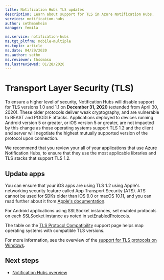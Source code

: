 ```yaml
---
title: Notification Hubs TLS updates
description: Learn about support for TLS in Azure Notification Hubs.
services: notification-hubs
author: sethmanheim
manager: femila

ms.service: notification-hubs
ms.tgt_pltfrm: mobile-multiple
ms.topic: article
ms.date: 04/29/2020
ms.author: sethm
ms.reviewer: thsomasu
ms.lastreviewed: 01/28/2020
---
```


# Transport Layer Security (TLS)

To ensure a higher level of security, Notification Hubs will disable support for TLS versions 1.0 and 1.1 on **December 31, 2020** (extended from April 30, 2020). These older protocols deliver weak cryptography, and are vulnerable to BEAST and POODLE attacks. Applications deployed to devices running Android version 5 or greater, or iOS version 5 or greater, are not impacted by this change as those operating systems support TLS 1.2 and the client and server will negotiate the highest mutually supported version of the protocol upon connection.

We recommend that you review your all of your applications that use Azure Notification Hubs, to ensure that they use the most applicable libraries and TLS stacks that support TLS 1.2.

## Update apps

You can ensure that your iOS apps are using TLS 1.2 using Apple's networking security feature called App Transport Security (ATS). ATS cannot be used for SDKs older than iOS 9.0 or macOS 10.11, and you can read further about it from [Apple's documentation](https://developer.apple.com/documentation/security/preventing_insecure_network_connections).

For Android applications using SSLSocket instances, set enabled protocols on each SSLSocket instance as noted in [setEnabledProtocols](https://developer.android.com/reference/javax/net/ssl/SSLSocket#setEnabledProtocols(java.lang.String%5B%5D)).

The table on the [TLS Protocol Compatibility](https://support.globalsign.com/customer/portal/articles/2934392-tls-protocol-compatibility) support page helps map operating systems with compatible TLS versions.

For more information, see the overview of the [support for TLS protocols on Windows](/archive/blogs/kaushal/support-for-ssltls-protocols-on-windows).

## Next steps

- [Notification Hubs overview](notification-hubs-push-notification-overview.md)
